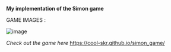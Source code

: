 **My implementation of the Simon game**

GAME IMAGES :


![image](https://github.com/cool-skr/simon_game/assets/85214022/0d8b036b-3683-4677-923a-74baa1c49468)

*Check out the game here* 
https://cool-skr.github.io/simon_game/
